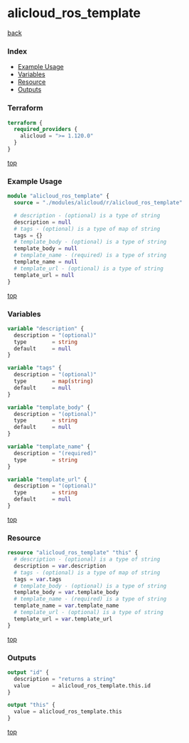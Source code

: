 # alicloud_ros_template

[back](../alicloud.md)

### Index

- [Example Usage](#example-usage)
- [Variables](#variables)
- [Resource](#resource)
- [Outputs](#outputs)

### Terraform

```terraform
terraform {
  required_providers {
    alicloud = ">= 1.120.0"
  }
}
```

[top](#index)

### Example Usage

```terraform
module "alicloud_ros_template" {
  source = "./modules/alicloud/r/alicloud_ros_template"

  # description - (optional) is a type of string
  description = null
  # tags - (optional) is a type of map of string
  tags = {}
  # template_body - (optional) is a type of string
  template_body = null
  # template_name - (required) is a type of string
  template_name = null
  # template_url - (optional) is a type of string
  template_url = null
}
```

[top](#index)

### Variables

```terraform
variable "description" {
  description = "(optional)"
  type        = string
  default     = null
}

variable "tags" {
  description = "(optional)"
  type        = map(string)
  default     = null
}

variable "template_body" {
  description = "(optional)"
  type        = string
  default     = null
}

variable "template_name" {
  description = "(required)"
  type        = string
}

variable "template_url" {
  description = "(optional)"
  type        = string
  default     = null
}
```

[top](#index)

### Resource

```terraform
resource "alicloud_ros_template" "this" {
  # description - (optional) is a type of string
  description = var.description
  # tags - (optional) is a type of map of string
  tags = var.tags
  # template_body - (optional) is a type of string
  template_body = var.template_body
  # template_name - (required) is a type of string
  template_name = var.template_name
  # template_url - (optional) is a type of string
  template_url = var.template_url
}
```

[top](#index)

### Outputs

```terraform
output "id" {
  description = "returns a string"
  value       = alicloud_ros_template.this.id
}

output "this" {
  value = alicloud_ros_template.this
}
```

[top](#index)
